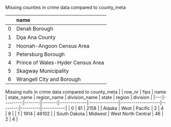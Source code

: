 Missing counties in crime data
compared to county_meta

|    | name                              |
|---:|:----------------------------------|
|  0 | Denali Borough                    |
|  1 | Do̱a Ana County                    |
|  2 | Hoonah-Angoon Census Area         |
|  3 | Petersburg Borough                |
|  4 | Prince of Wales-Hyder Census Area |
|  5 | Skagway Municipality              |
|  6 | Wrangell City and Borough         |

Missing nulls in crime data
compared to county_meta
|    |   row_nr |   fips | name   | state_name   | region_name   | division_name      |   state |   region |   division |
|---:|---------:|-------:|:-------|:-------------|:--------------|:-------------------|--------:|---------:|-----------:|
|  0 |       81 |   2158 |        | Alaska       | West          | Pacific            |       2 |        4 |          9 |
|  1 |     1914 |  46102 |        | South Dakota | Midwest       | West North Central |      46 |        2 |          4 |
